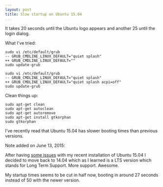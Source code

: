 ```yaml
---
layout: post
title: Slow startup on Ubuntu 15.04
...
```


It takes 20 seconds until the Ubuntu logo appears and another 25 until the login
dialog.


What I've tried:

~~~~~~~~~~~~~~~~~~~~~~~~~~~~~~~~~~~~~~~~~~~~~~~~~~~~~~~~~~~~~~~~~~~~~~~~~~~~~~~~
sudo vi /etc/default/grub
-- GRUB_CMDLINE_LINUX_DEFAULT="quiet splash"
++ GRUB_CMDLINE_LINUX_DEFAULT=""
sudo update-grub
~~~~~~~~~~~~~~~~~~~~~~~~~~~~~~~~~~~~~~~~~~~~~~~~~~~~~~~~~~~~~~~~~~~~~~~~~~~~~~~~

~~~~~~~~~~~~~~~~~~~~~~~~~~~~~~~~~~~~~~~~~~~~~~~~~~~~~~~~~~~~~~~~~~~~~~~~~~~~~~~~
sudo vi /etc/default/grub
-- GRUB_CMDLINE_LINUX_DEFAULT="quiet splash"
++ GRUB_CMDLINE_LINUX_DEFAULT="quiet splash acpi=off"
sudo update-grub
~~~~~~~~~~~~~~~~~~~~~~~~~~~~~~~~~~~~~~~~~~~~~~~~~~~~~~~~~~~~~~~~~~~~~~~~~~~~~~~~
<!--more-->
Clean things up:

~~~~~~~~~~~~~~~~~~~~~~~~~~~~~~~~~~~~~~~~~~~~~~~~~~~~~~~~~~~~~~~~~~~~~~~~~~~~~~~~
sudo apt-get clean
sudo apt-get autoclean
sudo apt-get autoremove
sudo apt-get install gtkorphan
sudo gtkorphan
~~~~~~~~~~~~~~~~~~~~~~~~~~~~~~~~~~~~~~~~~~~~~~~~~~~~~~~~~~~~~~~~~~~~~~~~~~~~~~~~

I've recently read that Ubuntu 15.04 has slower booting times than previous
versions.

Note added on June 13, 2015:

After having [some issues](/things-gone-wrong-after-update/) with my recent installation of Ubuntu 15.04 I decided to move back to 14.04 which as I learned is a LTS version which stands for Long Term Support. More support. Awesome. 

My startup times seems to be cut in half now, booting in around 27 seconds instead of 50 with the newer version.